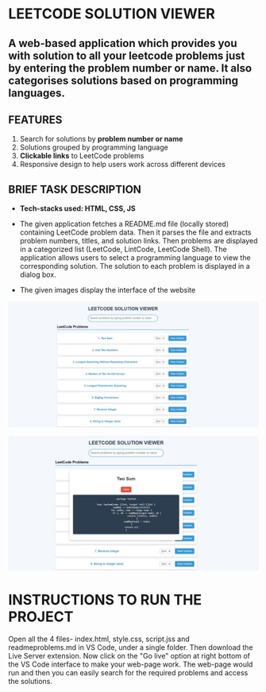 # LEETCODE SOLUTION VIEWER
## **A web-based application** which provides you with solution to all your leetcode problems just by entering the problem number or name. It also categorises solutions based on programming languages.

## **FEATURES**
1. Search for solutions by **problem number or name**
2. Solutions grouped by programming language
3. **Clickable links** to LeetCode problems
4. Responsive design to help users work across different devices

## **BRIEF TASK DESCRIPTION**
- **Tech-stacks used: HTML, CSS, JS**
- The given application fetches a README.md file (locally stored) containing LeetCode problem data. Then it parses the file and extracts problem numbers, titles, and solution links. Then problems are displayed in a categorized list (LeetCode, LintCode, LeetCode Shell).
The application allows users to select a programming language to view the corresponding solution. The solution to each problem is displayed in a dialog box.


- The given images display the interface of the website

 ![pic1](pic1.jpg)

 ![pic2](pic2.jpg)


# **INSTRUCTIONS TO RUN THE PROJECT**
Open all the 4 files- index.html, style.css, script.jss and readmeproblems.md in VS Code, under a single folder. Then download the Live Server extension. Now click on the "Go live" option at right bottom of the VS Code interface to make your web-page work. The web-page would run and then you can easily search for the required problems and access the solutions.